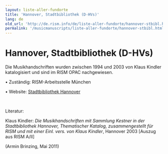 ```yaml
---
layout: liste-aller-fundorte
title: 'Hannover, Stadtbibliothek (D-HVs)'
lang: de
old_url: 'http://de.rism.info/de/liste-aller-fundorte/hannover-stbibl.html'
permalink: '/musicmanuscripts/liste-aller-fundorte/hannover-stbibl.html'
---
```



# Hannover, Stadtbibliothek (D-HVs)

Die Musikhandschriften wurden zwischen 1994 und 2003 von Klaus Kindler katalogisiert und sind im RISM OPAC nachgewiesen.

• Zuständig: RISM-Arbeitsstelle München

• Website: [Stadtbibliothek Hannover](http://www.hannover.de/stabi/index.html "Opens external link in new window")

&nbsp;

Literatur:

Klaus Kindler: _Die Musikhandschriften mit Sammlung Kestner in der Stadtbibliothek Hannover, Thematischer Katalog, zusammengestellt für RISM und mit einer Einl. vers. von Klaus Kindler_, Hannover 2003 [Auszug aus RISM A/II] 

(Armin Brinzing, Mai 2011)

